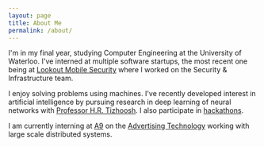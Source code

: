 ```yaml
---
layout: page
title: About Me
permalink: /about/
---
```


I'm in my final year, studying Computer Engineering at the University of Waterloo. I've interned at multiple software startups, the most recent one being at [Lookout Mobile Security](https://www.lookout.com/) where I worked on the Security & Infrastructure team.

I enjoy solving problems using machines. I've recently developed interest in artificial intelligence by pursuing research in deep learning of neural networks with [Professor H.R. Tizhoosh](http://tizhoosh.uwaterloo.ca/). I also participate in [hackathons](http://devpost.com/shamak).

I am currently interning at [A9](https://a9.com) on the [Advertising Technology](https://a9.com/whatwedo/advertising/) working with large scale distributed systems.
